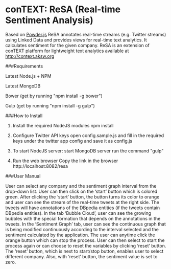 # conTEXT: ReSA (Real-time Sentiment Analysis)

Based on [Powder.js](https://github.com/yamalight/generator-powder)
ReSA annotates real-time streams (e.g. Twitter streams) using Linked Data and provides views for real-time text analytics. It calculates sentiment for the given company. ReSA is an extension of conTEXT platform for lightweight text analytics available at http://context.aksw.org

###Requirements

Latest Node.js + NPM

Latest MongoDB

Bower (get by running "npm install -g bower")

Gulp (get by running "npm install -g gulp")

###How to Install

1.	Install the required NodeJS modules
	npm install

2.	Configure Twitter API keys
	open config.sample.js and fill in the required keys under the twitter app config and save it as config.js

3.	To start NodeJS server: 
	start MongoDB server
	run the command "gulp"

4.	Run the web browser
	Copy the link in the browser http://localhost:8082/resa

###User Manual

User can select any company and the sentiment graph interval from the drop-down list. User can then click on the ‘start’ button which is colored green. After clicking the ‘start’ button, the button turns its color to orange and user can see the stream of the real-time tweets at the right side. The tweets will have annotations of the DBpedia entities (if the tweets contain DBpedia entities). In the tab ‘Bubble Cloud’, user can see the growing bubbles with the special formation that depends on the annotations in the tweets. In the ‘Sentiment Graph’ tab, user can see the continuous graph that is being modified continuously according to the interval selected and the sentiment calculated by the application. The user can anytime click the orange button which can stop the process. User can then select to start the process again or can choose to reset the variables by clicking ‘reset’ button. The ‘reset’ button, which is next to start/stop button, enables user to select different company. Also, with ‘reset’ button, the sentiment value is set to zero. 



